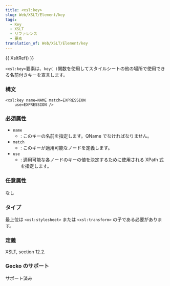 ```yaml
---
title: <xsl:key>
slug: Web/XSLT/Element/key
tags:
  - Key
  - XSLT
  - リファレンス
  - 要素
translation_of: Web/XSLT/Element/key
---
```

{{ XsltRef() }}

`<xsl:key>`要素は、`key( )`関数を使用してスタイルシートの他の場所で使用できる名前付きキーを宣言します。

### 構文

    <xsl:key name=NAME match=EXPRESSION
    	use=EXPRESSION />

### 必須属性

- `name`
  - : このキーの名前を指定します。QName でなければなりません。
- `match`
  - : このキーが適用可能なノードを定義します。
- `use`
  - : 適用可能な各ノードのキーの値を決定するために使用される XPath 式を指定します。

### 任意属性

なし

### タイプ

最上位は `<xsl:stylesheet>` または `<xsl:transform>` の子である必要があります。

### 定義

XSLT, section 12.2.

### Gecko のサポート

サポート済み
